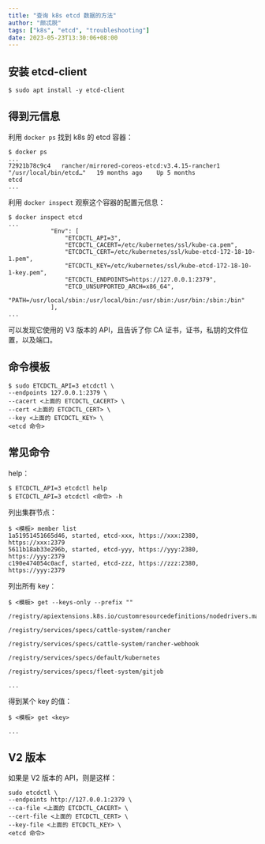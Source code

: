 ```yaml
---
title: "查询 k8s etcd 数据的方法"
author: "颇忒脱"
tags: ["k8s", "etcd", "troubleshooting"]
date: 2023-05-23T13:30:06+08:00
---
```


<!--more-->

## 安装 etcd-client

```shell
$ sudo apt install -y etcd-client
```

## 得到元信息

利用 `docker ps` 找到 k8s 的 etcd 容器：

```shell
$ docker ps
...
72921b78c9c4   rancher/mirrored-coreos-etcd:v3.4.15-rancher1   "/usr/local/bin/etcd…"   19 months ago    Up 5 months               etcd
...
```

利用 `docker inspect` 观察这个容器的配置元信息：

```shell
$ docker inspect etcd
...
            "Env": [
                "ETCDCTL_API=3",
                "ETCDCTL_CACERT=/etc/kubernetes/ssl/kube-ca.pem",
                "ETCDCTL_CERT=/etc/kubernetes/ssl/kube-etcd-172-18-10-1.pem",
                "ETCDCTL_KEY=/etc/kubernetes/ssl/kube-etcd-172-18-10-1-key.pem",
                "ETCDCTL_ENDPOINTS=https://127.0.0.1:2379",
                "ETCD_UNSUPPORTED_ARCH=x86_64",
                "PATH=/usr/local/sbin:/usr/local/bin:/usr/sbin:/usr/bin:/sbin:/bin"
            ],
...
```

可以发现它使用的 V3 版本的 API，且告诉了你 CA 证书，证书，私钥的文件位置，以及端口。

## 命令模板

```shell
$ sudo ETCDCTL_API=3 etcdctl \
--endpoints 127.0.0.1:2379 \
--cacert <上面的 ETCDCTL_CACERT> \
--cert <上面的 ETCDCTL_CERT> \
--key <上面的 ETCDCTL_KEY> \
<etcd 命令>
```

## 常见命令

help：

```shell
$ ETCDCTL_API=3 etcdctl help
$ ETCDCTL_API=3 etcdctl <命令> -h
```

列出集群节点：

```shell
$ <模板> member list
1a51951451665d46, started, etcd-xxx, https://xxx:2380, https://xxx:2379
5611b18ab33e296b, started, etcd-yyy, https://yyy:2380, https://yyy:2379
c190e474054c0acf, started, etcd-zzz, https://zzz:2380, https://yyy:2379
```

列出所有 key：

```shell
$ <模板> get --keys-only --prefix ""

/registry/apiextensions.k8s.io/customresourcedefinitions/nodedrivers.management.cattle.io

/registry/services/specs/cattle-system/rancher

/registry/services/specs/cattle-system/rancher-webhook

/registry/services/specs/default/kubernetes

/registry/services/specs/fleet-system/gitjob

...
```

得到某个 key 的值：

```shell
$ <模板> get <key>

...
```

## V2 版本

如果是 V2 版本的 API，则是这样：

```shell
sudo etcdctl \
--endpoints http://127.0.0.1:2379 \
--ca-file <上面的 ETCDCTL_CACERT> \
--cert-file <上面的 ETCDCTL_CERT> \
--key-file <上面的 ETCDCTL_KEY> \
<etcd 命令>
```

